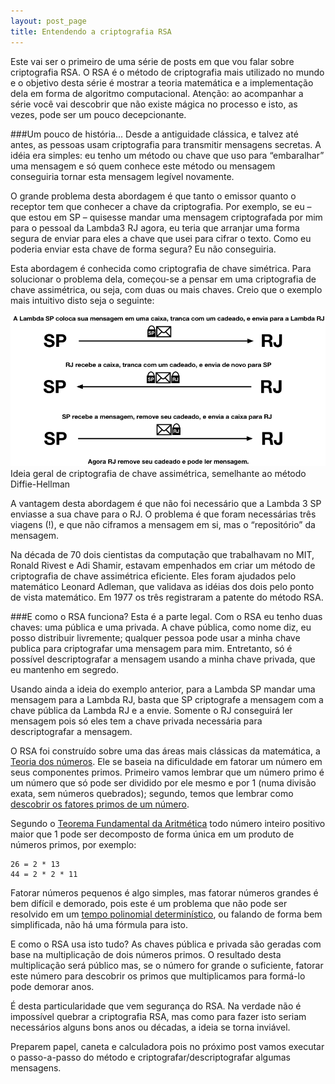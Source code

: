 ```yaml
---
layout: post_page
title: Entendendo a criptografia RSA
---
```

Este vai ser o primeiro de uma série de posts em que vou falar sobre criptografia RSA. O RSA é o método de criptografia mais utilizado no mundo e o objetivo desta série é mostrar a teoria matemática e a implementação dela em forma de algoritmo computacional. Atenção: ao acompanhar a série você vai descobrir que não existe mágica no processo e isto, as vezes, pode ser um pouco decepcionante.

###Um pouco de história...
Desde a antiguidade clássica, e talvez até antes, as pessoas usam criptografia para transmitir mensagens secretas. A idéia era simples: eu tenho um método ou chave que uso para “embaralhar” uma mensagem e só quem conhece este método ou mensagem conseguiria tornar esta mensagem legível novamente.

O grande problema desta abordagem é que tanto o emissor quanto o receptor tem que conhecer a chave da criptografia. Por exemplo, se eu – que estou em SP – quisesse mandar uma mensagem criptografada por mim para o pessoal da Lambda3 RJ agora, eu teria que arranjar uma forma segura de enviar para eles a chave que usei para cifrar o texto. Como eu poderia enviar esta chave de forma segura? Eu não conseguiria.

Esta abordagem é conhecida como criptografia de chave simétrica. Para solucionar o problema dela, começou-se a pensar em uma criptografia de chave assimétrica, ou seja, com duas ou mais chaves. Creio que o exemplo mais intuitivo disto seja o seguinte:

![alt text][diffie-hellman]
Ideia geral de criptografia de chave assimétrica, semelhante ao método Diffie-Hellman

A vantagem desta abordagem é que não foi necessário que a Lambda 3 SP enviasse a sua chave para o RJ. O problema é que foram necessárias três viagens (!), e que não ciframos a mensagem em si, mas o “repositório” da mensagem.

Na década de 70 dois cientistas da computação que trabalhavam no MIT, Ronald Rivest e Adi Shamir, estavam empenhados em criar um método de criptografia de chave assimétrica eficiente. Eles foram ajudados pelo matemático Leonard Adleman, que validava as idéias dos dois pelo ponto de vista matemático. Em 1977 os três registraram a patente do método RSA.

###E como o RSA funciona?
Esta é a parte legal. Com o RSA eu tenho duas chaves: uma pública e uma privada. A chave pública, como nome diz, eu posso distribuir livremente; qualquer pessoa pode usar a minha chave publica para criptografar uma mensagem para mim. Entretanto, só é possível descriptografar a mensagem usando a minha chave privada, que eu mantenho em segredo.

Usando ainda a ideia do exemplo anterior, para a Lambda SP mandar uma mensagem para a Lambda RJ, basta que SP criptografe a mensagem com a chave pública da Lambda RJ e a envie. Somente o RJ conseguirá ler mensagem pois só eles tem a chave privada necessária para descriptografar a mensagem.

O RSA foi construído sobre uma das áreas mais clássicas da matemática, a [Teoria dos números][1]. Ele se baseia na dificuldade em fatorar um número em seus componentes primos. Primeiro vamos lembrar que um número primo é um número que só pode ser dividido por ele mesmo e por 1 (numa divisão exata, sem números quebrados); segundo, temos que lembrar como [descobrir os fatores primos de um número][2].

Segundo o [Teorema Fundamental da Aritmética][3] todo número inteiro positivo maior que 1 pode ser decomposto de forma única em um produto de números primos, por exemplo:

    26 = 2 * 13
    44 = 2 * 2 * 11

Fatorar números pequenos é algo simples, mas fatorar números grandes é bem difícil e demorado, pois este é um problema que não pode ser resolvido em um [tempo polinomial determinístico][4], ou falando de forma bem simplificada, não há uma fórmula para isto.

E como o RSA usa isto tudo? As chaves pública e privada são geradas com base na multiplicação de dois números primos. O resultado desta multiplicação será público mas, se o número for grande o suficiente, fatorar este número para descobrir os primos que multiplicamos para formá-lo pode demorar anos.

É desta particularidade que vem segurança do RSA. Na verdade não é impossível quebrar a criptografia RSA, mas como para fazer isto seriam necessários alguns bons anos ou décadas, a ideia se torna inviável.

Preparem papel, caneta e calculadora pois no próximo post vamos executar o passo-a-passo do método e criptografar/descriptografar algumas mensagens.


[diffie-hellman]: /img/diffie-hellman.png "Ideia geral de criptografia de chave assimétrica, semelhante ao método Diffie-Hellman"
[1]: http://pt.wikipedia.org/wiki/Teoria_dos_n%C3%BAmeros
[2]: http://www.somatematica.com.br/fundam/decomp.php
[3]: http://pt.wikipedia.org/wiki/Teorema_Fundamental_da_Aritm%C3%A9tica
[4]: http://pt.wikipedia.org/wiki/NP_(complexidade)
